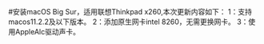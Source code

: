 #安装macOS Big Sur，适用联想Thinkpad x260,本次更新内容如下：
1：支持macos11.2.2及以下版本。
2：添加原生网卡intel 8260，无需更换网卡。
3：使用AppleAlc驱动声卡。
